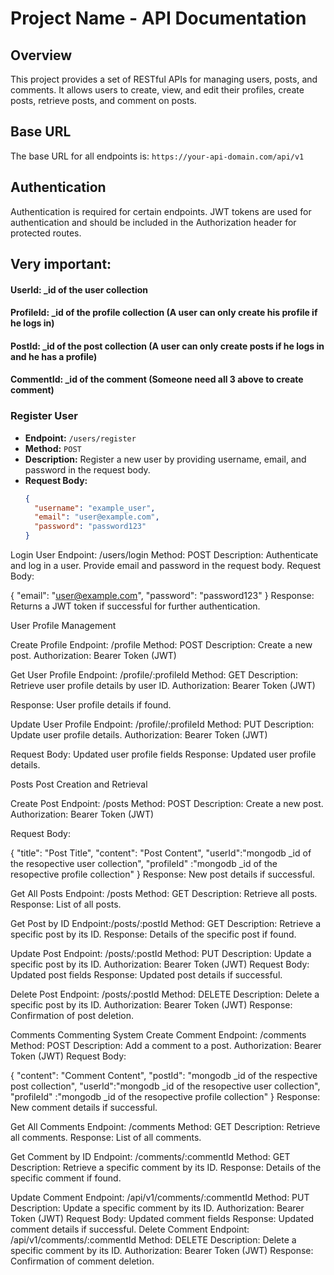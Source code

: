 # Project Name - API Documentation

## Overview

This project provides a set of RESTful APIs for managing users, posts, and comments. It allows users to create, view, and edit their profiles, create posts, retrieve posts, and comment on posts.

## Base URL

The base URL for all endpoints is: `https://your-api-domain.com/api/v1`

## Authentication

Authentication is required for certain endpoints. JWT tokens are used for authentication and should be included in the Authorization header for protected routes.

## Very important:

#### UserId: \_id of the user collection

#### ProfileId: \_id of the profile collection (A user can only create his profile if he logs in)

#### PostId: \_id of the post collection (A user can only create posts if he logs in and he has a profile)

#### CommentId: \_id of the comment (Someone need all 3 above to create comment)

### Register User

- **Endpoint:** `/users/register`
- **Method:** `POST`
- **Description:** Register a new user by providing username, email, and password in the request body.
- **Request Body:**
  ```json
  {
    "username": "example_user",
    "email": "user@example.com",
    "password": "password123"
  }
  ```

Login User
Endpoint: /users/login
Method: POST
Description: Authenticate and log in a user. Provide email and password in the request body.
Request Body:

{
"email": "user@example.com",
"password": "password123"
}
Response: Returns a JWT token if successful for further authentication.

User Profile Management

Create Profile
Endpoint: /profile
Method: POST
Description: Create a new post.
Authorization: Bearer Token (JWT)

Get User Profile
Endpoint: /profile/:profileId
Method: GET
Description: Retrieve user profile details by user ID.
Authorization: Bearer Token (JWT)

Response: User profile details if found.

Update User Profile
Endpoint: /profile/:profileId
Method: PUT
Description: Update user profile details.
Authorization: Bearer Token (JWT)

Request Body: Updated user profile fields
Response: Updated user profile details.

Posts
Post Creation and Retrieval

Create Post
Endpoint: /posts
Method: POST
Description: Create a new post.
Authorization: Bearer Token (JWT)

Request Body:

{
"title": "Post Title",
"content": "Post Content",
"userId":"mongodb \_id of the resopective user collection",
"profileId" :"mongodb \_id of the resopective profile collection"
}
Response: New post details if successful.

Get All Posts
Endpoint: /posts
Method: GET
Description: Retrieve all posts.
Response: List of all posts.

Get Post by ID
Endpoint:/posts/:postId
Method: GET
Description: Retrieve a specific post by its ID.
Response: Details of the specific post if found.

Update Post
Endpoint: /posts/:postId
Method: PUT
Description: Update a specific post by its ID.
Authorization: Bearer Token (JWT)
Request Body: Updated post fields
Response: Updated post details if successful.

Delete Post
Endpoint: /posts/:postId
Method: DELETE
Description: Delete a specific post by its ID.
Authorization: Bearer Token (JWT)
Response: Confirmation of post deletion.

Comments
Commenting System
Create Comment
Endpoint: /comments
Method: POST
Description: Add a comment to a post.
Authorization: Bearer Token (JWT)
Request Body:

{
"content": "Comment Content",
"postId": "mongodb \_id of the respective post collection",
"userId":"mongodb \_id of the resopective user collection",
"profileId" :"mongodb \_id of the resopective profile collection"
}
Response: New comment details if successful.

Get All Comments
Endpoint: /comments
Method: GET
Description: Retrieve all comments.
Response: List of all comments.

Get Comment by ID
Endpoint: /comments/:commentId
Method: GET
Description: Retrieve a specific comment by its ID.
Response: Details of the specific comment if found.

Update Comment
Endpoint: /api/v1/comments/:commentId
Method: PUT
Description: Update a specific comment by its ID.
Authorization: Bearer Token (JWT)
Request Body: Updated comment fields
Response: Updated comment details if successful.
Delete Comment
Endpoint: /api/v1/comments/:commentId
Method: DELETE
Description: Delete a specific comment by its ID.
Authorization: Bearer Token (JWT)
Response: Confirmation of comment deletion.
